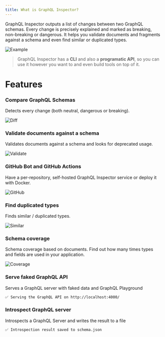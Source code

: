 ```yaml
---
title: What is GraphQL Inspector?
---
```


GraphQL Inspector outputs a list of changes between two GraphQL schemas. Every change is precisely explained and marked as breaking, non-breaking or dangerous. It helps you validate documents and fragments against a schema and even find similar or duplicated types.

![Example](/img/cli/demo.gif)

> GraphQL Inspector has a **CLI** and also a **programatic API**, so you can use it however you want to and even build tools on top of it.

# Features

### Compare GraphQL Schemas

Detects every change (both neutral, dangerous or breaking).

![Diff](/img/cli/diff.jpg)

### Validate documents against a schema

Validates documents against a schema and looks for deprecated usage.

![Validate](/img/cli/validate.jpg)

### GitHub Bot and GitHub Actions

Have a per-repository, self-hosted GraphQL Inspector service or deploy it with Docker.

![GitHub](/img/cli/github.jpg)

### Find duplicated types

Finds similar / duplicated types.

![Similar](/img/cli/similar.jpg)

### Schema coverage

Schema coverage based on documents. Find out how many times types and fields are used in your application.

![Coverage](/img/cli/coverage.jpg)

### Serve faked GraphQL API

Serves a GraphQL server with faked data and GraphQL Playground

```bash
✅ Serving the GraphQL API on http://localhost:4000/
```

### Introspect GraphQL server

Introspects a GraphQL Server and writes the result to a file

```bash
✅ Introspection result saved to schema.json
```
